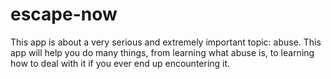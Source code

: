 # escape-now
This app is about a very serious and extremely important topic: abuse. This app will help you do many things, from learning what abuse is, to learning how to deal with it if you ever end up encountering it.
